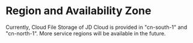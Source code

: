 # Region and Availability Zone

Currently, Cloud File Storage of JD Cloud is provided in "cn-south-1" and "cn-north-1". More service regions will be available in the future.

